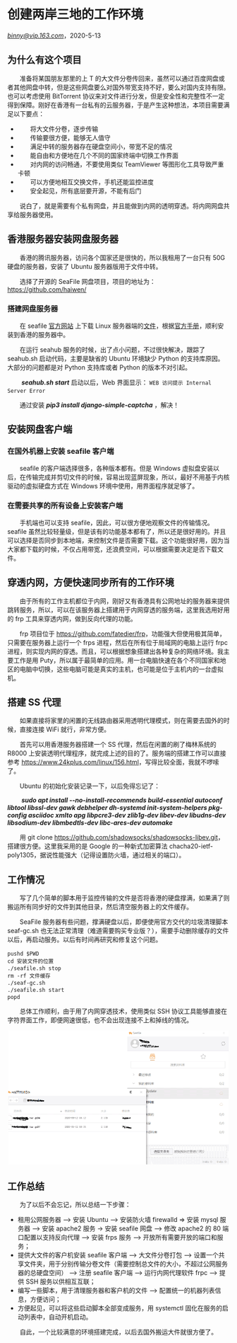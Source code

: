 
# 创建两岸三地的工作环境

*<binny@vip.163.com>*，2020-5-13

## 为什么有这个项目

&emsp;&emsp;准备将某国朋友那里的上 T 的大文件分卷传回来，虽然可以通过百度网盘或者其他网盘中转，但是这些网盘要么对国外带宽支持不好，要么对国内支持有限。也可以考虑使用 BitTorrent 协议来对文件进行分发，但是安全性和完整性不一定得到保障。刚好在香港有一台私有的云服务器，于是产生这种想法，本项目需要满足以下要点：

+ &emsp;&emsp;将大文件分卷，逐步传输
+ &emsp;&emsp;传输要很方便，能够无人值守
+ &emsp;&emsp;满足中转的服务器存在硬盘空间小，带宽不足的情况
+ &emsp;&emsp;能自由和方便地在几个不同的国家终端中切换工作界面
+ &emsp;&emsp;对内网的访问畅通，不要使用类似 TeamViewer 等图形化工具导致严重卡顿
+ &emsp;&emsp;可以方便地相互交换文件，手机还能监控进度
+ &emsp;&emsp;安全起见，所有底层要开源，不能有后门

&emsp;&emsp;说白了，就是需要有个私有网盘，并且能做到内网的透明穿透。将内网网盘共享给服务器使用。

## 香港服务器安装网盘服务器

&emsp;&emsp;香港的腾讯服务器，访问各个国家还是很快的，所以我租用了一台只有 50G 硬盘的服务器，安装了 Ubuntu 服务器版用于文件中转。

&emsp;&emsp;选择了开源的 SeaFile 网盘项目，项目的地址为：<https://github.com/haiwen/>

### 搭建网盘服务器

&emsp;&emsp;在 seafile [官方网站](https://www.seafile.com/home/) 上下载 Linux 服务器端的[文件](http://seafile-downloads.oss-cn-shanghai.aliyuncs.com/seafile-server_7.1.3_x86-64.tar.gz)，根据[官方手册](https://cloud.seafile.com/published/seafile-manual-cn/home.md)，顺利安装到香港的服务器中。

&emsp;&emsp;在运行 seahub 服务的时候，出了点小问题，不过很快解决，跟踪了 seahub.sh 启动代码，主要是缺省的 Ubuntu 环境缺少 Python 的支持库原因。大部分的问题都是对 Python 支持库或者 Python 的版本不对引起。

&emsp;&emsp;  ***seahub.sh start*** 启动以后，Web 界面显示： `WEB 访问提示 Internal Server Error`

&emsp;&emsp;通过安装 ***pip3 install django-simple-captcha*** ，解决！

## 安装网盘客户端

### 在国外机器上安装 seafile 客户端

&emsp;&emsp;seafile 的客户端选择很多，各种版本都有。但是 Windows 虚拟盘安装以后，在传输完成并剪切文件的时候，容易出现蓝屏现象，所以，最好不用基于内核驱动的虚拟硬盘方式在 Windows 环境中使用，用界面程序就足够了。

### 在需要共享的所有设备上安装客户端

&emsp;&emsp;手机端也可以支持 seafile，因此，可以很方便地观察文件的传输情况。seafile 虽然比较轻量级，但是该有的功能基本都有了，所以还是很好用的。并且可以选择是否同步到本地端，来控制文件是否需要下载。这个功能很好用，因为当大家都下载的时候，不仅占用带宽，还浪费空间，可以根据需要决定是否下载文件。

## 穿透内网，方便快速同步所有的工作环境

&emsp;&emsp;由于所有的工作主机都位于内网，刚好又有香港具有公网地址的服务器来提供跳转服务，所以，可以在该服务器上搭建用于内网穿透的服务端，这里我选用好用的 frp 工具来穿透内网，做到反向代理的功能。

&emsp;&emsp;frp 项目位于 <https://github.com/fatedier/frp>，功能强大但使用极其简单，只需要在服务器上运行一个 frps 进程，然后在所有位于局域网的电脑上运行 frpc 进程，则实现内网的穿透。而且，可以根据想象搭建出各种复杂的网络环境。我主要工作是用 Puty，所以属于最简单的应用。用一台电脑快速在各个不同国家和地区的电脑中切换，这些电脑可能是真实的主机，也可能是位于主机内的一台虚拟机。

## 搭建 SS 代理

&emsp;&emsp;如果直接将家里的闲置的无线路由器采用透明代理模式，则在需要去国外的时候，直接连接 WiFi 就行，非常方便。

&emsp;&emsp;首先可以用香港服务器搭建一个 SS 代理，然后在闲置的刷了梅林系统的 R8000 上安装透明代理程序，就完成上述的目的了。服务端的搭建工作可以直接参考 <https://www.24kplus.com/linux/156.html>，写得比较全面，我就不啰嗦了。

&emsp;&emsp;Ubuntu 的初始化安装记录一下，以后免得忘记了：

&emsp;&emsp; ***sudo apt install --no-install-recommends build-essential autoconf libtool libssl-dev gawk debhelper dh-systemd init-system-helpers pkg-config asciidoc xmlto apg libpcre3-dev zlib1g-dev libev-dev libudns-dev libsodium-dev libmbedtls-dev libc-ares-dev automake***

&emsp;&emsp;用 git clone <https://github.com/shadowsocks/shadowsocks-libev.git>，搭建很方便。这里我采用的是 Google 的一种新式加密算法 chacha20-ietf-poly1305，据说性能强大（记得设置防火墙，通过相关的端口）。

## 工作情况

&emsp;&emsp;写了几个简单的脚本用于监控传输的文件是否将香港的硬盘撑满，如果满了则搬运所有同步好的文件到其他目录，然后清空服务器上的文件缓存。

&emsp;&emsp;SeaFile 服务器有些问题，撑满硬盘以后，即便使用官方交代的垃圾清理脚本 seaf-gc.sh 也无法正常清理（难道需要购买专业版？），需要手动删除缓存的文件以后，再启动服务。以后有时间再研究和修复这个问题。

```shell
pushd $PWD
cd 安装文件的位置
./seafile.sh stop
rm -rf 文件缓存
./seaf-gc.sh
./seafile.sh start
popd
```

&emsp;&emsp;总体工作顺利，由于用了内网穿透技术，使用类似 SSH 协议工具能够直接在字符界面工作，即便网速很低，也不会出现连接不上和掉线的情况。

<!-- 居中 宽度500 -->
<div align=center>
	<img src="https://github.com/superbinny/wsl2study/blob/master/img/seafile_trans.png" width="500"> 
</div>

## 工作总结

&emsp;&emsp;为了以后不会忘记，所以总结一下步骤：

+ 租用公网服务器 --> 安装 Ubuntu --> 安装防火墙 firewalld ${\Rightarrow}$ 安装 mysql 服务器 --> 安装 apache2 服务 -> 安装 seafile 网盘 --> 修改 apache2 的 80 端口配置以支持反向代理 --> 安装 frps 服务 --> 开放所有需要开放的端口和服务；
+ 提供大文件的客户机安装 seafile 客户端 --> 大文件分卷打包 --> 设置一个共享文件夹，用于分别传输分卷文件（需要控制总文件的大小，不超过公网服务器的总硬盘空间） --> 注册 seafile 客户端 --> 运行内网代理软件 frpc --> 提供 SSH 服务以供相互互联；
+ 编写一些脚本，用于清理服务器和客户机的文件 --> 配置统一的机器列表信息，方便访问；
+ 方便起见，可以将这些启动脚本全部变成服务，用 systemctl 固化在服务的启动列表中，自动开机启动。

&emsp;&emsp;自此，一个比较满意的环境搭建完成，以后去国外搬运大件就很方便了。
